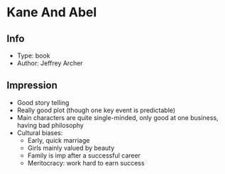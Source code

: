 # Kane And Abel

## Info
- Type: book
- Author: Jeffrey Archer

## Impression
- Good story telling
- Really good plot (though one key event is predictable)
- Main characters are quite single-minded, only good at one business, having bad philosophy
- Cultural biases:
  - Early, quick marriage
  - Girls mainly valued by beauty
  - Family is imp after a successful career
  - Meritocracy: work hard to earn success